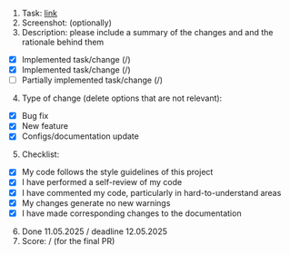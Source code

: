 1. Task: [link](https://github.com/)
2. Screenshot: (optionally)
3. Description: please include a summary of the changes and and the rationale behind them
  - [x] Implemented task/change (/)
  - [x] Implemented task/change (/)
  - [ ] Partially implemented task/change (/)
4. Type of change (delete options that are not relevant):
  - [x] Bug fix
  - [x] New feature
  - [x] Configs/documentation update
5. Checklist:
  - [x] My code follows the style guidelines of this project
  - [x] I have performed a self-review of my code
  - [x] I have commented my code, particularly in hard-to-understand areas
  - [x] My changes generate no new warnings
  - [x] I have made corresponding changes to the documentation
6. Done 11.05.2025 / deadline 12.05.2025
7. Score: / (for the final PR)


